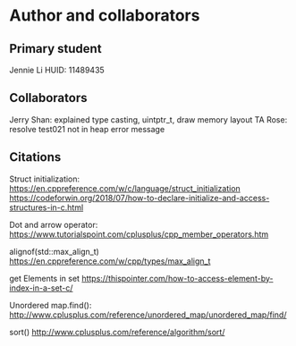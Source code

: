 Author and collaborators
========================

Primary student
---------------
Jennie Li HUID: 11489435


Collaborators
-------------
Jerry Shan: explained type casting, uintptr_t, draw memory layout
TA Rose: resolve test021 not in heap error message

Citations
---------
Struct initialization: 
https://en.cppreference.com/w/c/language/struct_initialization
https://codeforwin.org/2018/07/how-to-declare-initialize-and-access-structures-in-c.html

Dot and arrow operator:
https://www.tutorialspoint.com/cplusplus/cpp_member_operators.htm

alignof(std::max_align_t)
https://en.cppreference.com/w/cpp/types/max_align_t 

get Elements in set 
https://thispointer.com/how-to-access-element-by-index-in-a-set-c/  

Unordered map.find():
http://www.cplusplus.com/reference/unordered_map/unordered_map/find/ 

sort()
http://www.cplusplus.com/reference/algorithm/sort/ 

